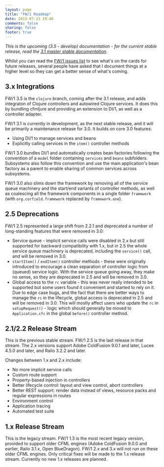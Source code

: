 ```yaml
---
layout: page
title: "FW/1 Roadmap"
date: 2015-07-23 19:40
comments: false
sharing: false
footer: true
---
```

_This is the upcoming (3.5 - develop) documentation - for the current stable release, read the [3.1 master stable documentation](/documentation/3.1/roadmap.html)._

Whilst you can read the [FW/1 issues list](https://github.com/framework-one/fw1/issues) to see what's on the cards for future releases, several people have asked that I document things at a higher level so they can get a better sense of what's coming.

3.x Integrations
---
FW/1 3.5 is the `clojure` branch, coming after the 3.1 release, and adds integraton of Clojure controllers and autowired Clojure services. It does this by bundling cfmljure and providing an extension to DI/1, as well as a controller adapter.

FW/1 3.1 is currently in development, as the next stable release, and it will be primarily a maintenance release for 3.0. It builds on core 3.0 features:

* Using DI/1 to manage services and beans
* Explicitly calling services in the `item()` controller methods

FW/1 3.0 bundles DI/1 and automatically creates bean factories following the convention of a `model` folder containing `services` and `beans` subfolders. Subsystems also follow this convention and use the main application's bean factory as a parent to enable sharing of common services across subsystems.

FW/1 3.0 also slims down the framework by removing all of the service queue machinery and the start/end variants of controller methods, as well as coalescing all the framework components in a single folder `framework` (with `org.corfield.framework` replaced by `framework.one`).

2.5 Deprecations
---
FW/1 2.5 represented a large shift from 2.2.1 and deprecated a number of long-standing features that were removed in 3.0:

* Service queue - implicit service calls were disabled in 2.x but still supported for backward compatibility with 1.x, but in 2.5 the whole service queue machinery is deprecated, including the `service()` call, and will be removed in 3.0.
* `startItem()` / `endItem()` controller methods - these were originally introduced to encourage a clean separation of controller logic from (queued) service logic. With the service queue going away, they make no sense, so they are deprecated in 2.5 and will be removed in 3.0.
* Global access to the `rc` variable - this was never really intended to be supported but some users found it convenient and started to rely on it. Due to edge case bugs, and the fact that there are better ways to manage the `rc` in the lifecycle, global access is deprecated in 2.5 and will be removed in 3.0. This will mostly affect users who update the `rc` in `setupRequest()` - logic which should generally be moved to `Application.cfc` in the global `before()` controller method.

2.1/2.2 Release Stream
---
This is the previous stable stream. FW/1 2.5 is the last release in that stream. The 2.x versions support Adobe ColdFusion 9.0.1 and later, Lucee 4.5.0 and later, and Railo 3.2.2 and later.

Changes between 1.x and 2.x include:

* No more implicit service calls
* Custom route support
* Property-based injection in controllers
* Better lifecycle control: layout and view control, abort controllers
* Better REST support: render data instead of views, resource packs and regular expressions in routes
* Environment control
* Application tracing
* Automated test suite

1.x Release Stream
---
This is the legacy stream. FW/1 1.3 is the most recent legacy version, provided to support older CFML engines (Adobe ColdFusion 9.0.0 and earlier, Railo 3.1.x, Open BlueDragon). FW/1 2.x and 3.x will not run on these older CFML engines. Only critical fixes will be made to the 1.x release stream. Currently no new 1.x releases are planned.
